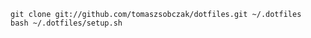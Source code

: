     git clone git://github.com/tomaszsobczak/dotfiles.git ~/.dotfiles
    bash ~/.dotfiles/setup.sh
